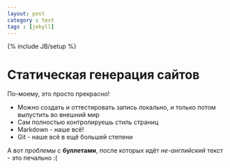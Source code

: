 ```yaml
---
layout: post
category : test
tags : [jekyll]
---
```

{% include JB/setup %}

# Статическая генерация сайтов

По-моему, это просто прекрасно!

- Mожно создать и оттестировать запись локально, и только потом выпустить во внешний мир
- Cам полностью контролируешь стиль страниц
- Markdown - наше всё!
- Git - наше всё в ещё большей степени

А вот *проблемы* с **буллетами**, после которых идёт _не-английский_ текст - это печально :(
